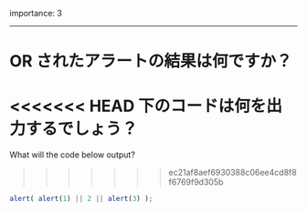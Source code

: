 importance: 3

---

# OR されたアラートの結果は何ですか？

<<<<<<< HEAD
下のコードは何を出力するでしょう？
=======
What will the code below output?
>>>>>>> ec21af8aef6930388c06ee4cd8f8f6769f9d305b

```js
alert( alert(1) || 2 || alert(3) );
```
